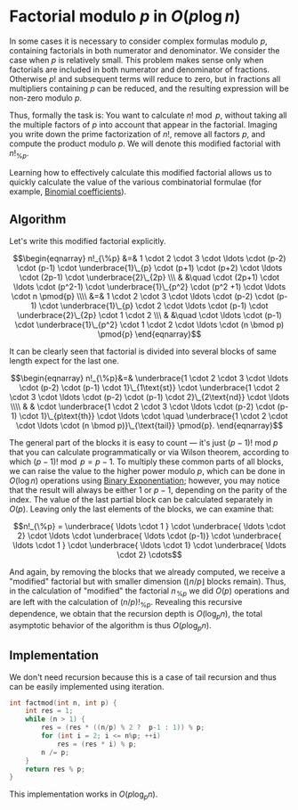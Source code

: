 <!--?title Factorial modulo P -->
# Factorial modulo $p$ in $O(p \log n)$
In some cases it is necessary to consider complex formulas modulo $p$, containing factorials in both numerator and denominator. We consider the case when $p$ is relatively small. This problem makes sense only when factorials are included in both numerator and denominator of fractions. Otherwise $p!$ and subsequent terms will reduce to zero, but in fractions all multipliers containing $p$ can be reduced, and the resulting expression will be non-zero modulo $p$.

Thus, formally the task is: You want to calculate $n! \bmod p$, without taking all the multiple factors of $p$ into account that appear in the factorial.
Imaging you write down the prime factorization of $n!$, remove all factors $p$, and compute the product modulo $p$.
We will denote this modified factorial with $n!_{\%p}$.

Learning how to effectively calculate this modified factorial allows us to quickly calculate the value of the various combinatorial formulae (for example, [Binomial coefficients](./combinatorics/binomial-coefficients/)).

## Algorithm
Let's write this modified factorial explicitly.

$$\begin{eqnarray}
n!_{\%p} &=& 1 \cdot 2 \cdot 3 \cdot \ldots \cdot (p-2) \cdot (p-1) \cdot \underbrace{1}\_{p} \cdot (p+1) \cdot (p+2) \cdot \ldots \cdot (2p-1) \cdot \underbrace{2}\_{2p} \\\
 & &\quad \cdot (2p+1) \cdot \ldots \cdot (p^2-1) \cdot \underbrace{1}\_{p^2} \cdot (p^2 +1) \cdot \ldots \cdot n \pmod{p} \\\\
&=& 1 \cdot 2 \cdot 3 \cdot \ldots \cdot (p-2) \cdot (p-1) \cdot \underbrace{1}\_{p} \cdot 2 \cdot \ldots \cdot (p-1) \cdot \underbrace{2}\_{2p} \cdot 1 \cdot 2 \\\
& &\quad \cdot \ldots \cdot (p-1) \cdot \underbrace{1}\_{p^2} \cdot 1 \cdot 2 \cdot \ldots \cdot (n \bmod p) \pmod{p}
\end{eqnarray}$$

It can be clearly seen that factorial is divided into several blocks of same length expect for the last one.

$$\begin{eqnarray}
n!_{\%p}&=& \underbrace{1 \cdot 2 \cdot 3 \cdot \ldots \cdot (p-2) \cdot (p-1) \cdot 1}\_{1\text{st}} \cdot \underbrace{1 \cdot 2 \cdot 3 \cdot \ldots \cdot (p-2) \cdot (p-1) \cdot 2}\_{2\text{nd}} \cdot \ldots \\\\
& & \cdot \underbrace{1 \cdot 2 \cdot 3 \cdot \ldots \cdot (p-2) \cdot (p-1) \cdot 1}\_{p\text{th}} \cdot \ldots \cdot \quad \underbrace{1 \cdot 2 \cdot \cdot \ldots \cdot (n \bmod p)}\_{\text{tail}} \pmod{p}.
\end{eqnarray}$$

The general part of the blocks it is easy to count — it's just $(p-1)!\ \mathrm{mod}\ p$ that you can calculate programmatically or via Wilson theorem, according to which $(p-1)! \bmod p = p-1$. To multiply these common parts of all blocks, we can raise the value to the higher power modulo $p$, which can be done in $O(\log n)$ operations using [Binary Exponentiation](./algebra/binary-exp/); however, you may notice that the result will always be either $1$ or $p-1$, depending on the parity of the index.
The value of the last partial block can be calculated separately in $O(p)$. Leaving only the last elements of the blocks, we can examine that:

$$n!_{\%p} = \underbrace{ \ldots \cdot 1 } \cdot \underbrace{ \ldots \cdot 2} \cdot \ldots \cdot \underbrace{ \ldots \cdot (p-1)} \cdot \underbrace{ \ldots \cdot 1 } \cdot \underbrace{ \ldots \cdot 1} \cdot \underbrace{ \ldots \cdot 2} \cdots$$

And again, by removing the blocks that we already computed, we receive a "modified" factorial but with smaller dimension ($\lfloor n / p \rfloor$ blocks remain).
Thus, in the calculation of "modified" the factorial $n\!_{\%p}$ we did $O(p)$ operations and are left with the calculation of $(n/p)!_{\%p}$.
Revealing this recursive dependence, we obtain that the recursion depth is $O(\log_p n)$, the total asymptotic behavior of the algorithm is thus $O(p \log_p n)$.

## Implementation

We don't need recursion because this is a case of tail recursion and thus can be easily implemented using iteration.

```cpp
int factmod(int n, int p) {
    int res = 1;
    while (n > 1) {
        res = (res * ((n/p) % 2 ?  p-1 : 1)) % p;
        for (int i = 2; i <= n%p; ++i)
            res = (res * i) % p;
        n /= p;
    }
    return res % p;
}
```

This implementation works in $O(p \log_p n)$.
